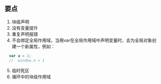 ## **要点**

1. 块级声明
2. 没有变量提升
3. 重复声明报错
4. 不会绑定全局作用域，当用var在全局作用域中声明变量时，会为全局对象创建一个新属性，例如：
```js
  var a = 1;
  //  window.a = 1
```
5. 临时死区
6. 循环中的块级作用域
